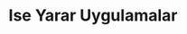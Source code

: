 ---
title: "Ise Yarar Uygulamalar"
description: "Fazla bilinmeyen android, web, ios, windows uygualamalrı"
slug: "ise-yarar-uygulamalar"
image: "app.svg"
style:
    background: "#2a9d8f"
    color: "#fff"
---
